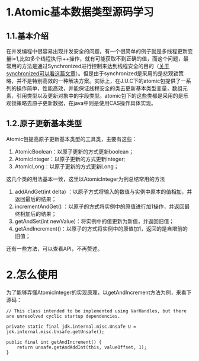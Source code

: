 # 1.Atomic基本数据类型源码学习

## 1.1.基本介绍

在并发编程中很容易出现并发安全的问题，有一个很简单的例子就是多线程更新变量i=1,比如多个线程执行i++操作，就有可能获取不到正确的值，而这个问题，最常用的方法是通过Synchronized进行控制来达到线程安全的目的（[关于synchronized可以看这篇文章](https://juejin.im/post/5ae6dc04f265da0ba351d3ff)）。但是由于synchronized是采用的是悲观锁策略，并不是特别高效的一种解决方案。实际上，在J.U.C下的atomic包提供了一系列的操作简单，性能高效，并能保证线程安全的类去更新基本类型变量，数组元素，引用类型以及更新对象中的字段类型。atomic包下的这些类都是采用的是乐观锁策略去原子更新数据，在java中则是使用CAS操作具体实现。

## 1.2.原子更新基本类型

Atomic包提高原子更新基本类型的工具类，主要有这些：

1. AtomicBoolean：以原子更新的方式更新boolean；
2. AtomicInteger：以原子更新的方式更新Integer;
3. AtomicLong：以原子更新的方式更新Long；

这几个类的用法基本一致，这里以AtomicInteger为例总结常用的方法

1. addAndGet\(int delta\) ：以原子方式将输入的数值与实例中原本的值相加，并返回最后的结果；
2. incrementAndGet\(\) ：以原子的方式将实例中的原值进行加1操作，并返回最终相加后的结果；
3. getAndSet\(int newValue\)：将实例中的值更新为新值，并返回旧值；
4. getAndIncrement\(\)：以原子的方式将实例中的原值加1，返回的是自增前的旧值；

还有一些方法，可以查看API，不再赘述。

# 2.怎么使用

为了能够弄懂AtomicInteger的实现原理，以getAndIncrement方法为例，来看下源码：

```
// This class intended to be implemented using VarHandles, but there are unresolved cyclic startup dependencies.

private static final jdk.internal.misc.Unsafe U = jdk.internal.misc.Unsafe.getUnsafe();

public final int getAndIncrement() {
    return unsafe.getAndAddInt(this, valueOffset, 1);
}
```




